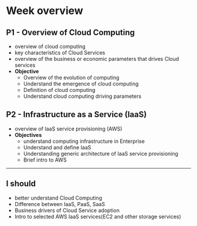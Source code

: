 # Week overview

## P1 - Overview of Cloud Computing

- overview of cloud computing
- key characteristics of Cloud Services
- overview of the business or economic parameters that drives Cloud services
- **Objective**
  - Overview of the evolution of computing
  - Understand the emergence of cloud computing
  - Definition of cloud computing
  - Understand cloud computing driving parameters

## P2 - Infrastructure as a Service (IaaS)

- overview of IaaS service provisioning (AWS)
- **Objectives**
  - understand computing infrastructure in Enterprise
  - Understand and define IaaS
  - Understanding generic architecture of IaaS service provisioning
  - Brief intro to AWS

---

## I should

- better understand Cloud Computing
- Difference between IaaS, PaaS, SaaS
- Business drivers of Cloud Service adoption
- Intro to selected AWS IaaS services(EC2 and other storage services)